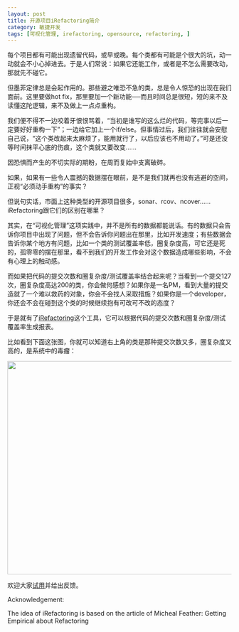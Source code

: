 ```yaml
---
layout: post
title: 开源项目iRefactoring简介
category: 敏捷开发
tags: [可视化管理, irefactoring, opensource, refactoring, ]
---
```

每个项目都有可能出现遗留代码，或早或晚。每个类都有可能是个很大的坑，动一动就会不小心掉进去。于是人们常说：如果它还能工作，或者是不怎么需要改动，那就先不碰它。

但墨菲定律总是会起作用的。那些避之唯恐不急的类，总是令人惊恐的出现在我们面前。这里要做hot fix，那里要加一个新功能──而且时间总是很短，短的来不及读懂这陀逻辑，来不及做上一点点重构。

我们便不得不一边咬着牙恨恨骂着，“当初是谁写的这么烂的代码，等完事以后一定要好好重构一下”；一边给它加上一个if/else。但事情过后，我们往往就会安慰自己说，“这个类改起来太麻烦了，能用就行了，以后应该也不用动了。”可是还没等时间抹平心底的伤痕，这个类就又要改变……

因恐惧而产生的不切实际的期盼，在周而复始中支离破碎。

如果，如果有一些令人震撼的数据摆在眼前，是不是我们就再也没有逃避的空间，正视“必须动手重构”的事实？

但说句实话，市面上这种类型的开源项目很多，sonar、rcov、ncover……iRefactoring跟它们的区别在哪里？

其实，在“可视化管理”这项实践中，并不是所有的数据都能说话。有的数据只会告诉你项目中出现了问题，但不会告诉你问题出在那里，比如开发速度；有些数据会告诉你某个地方有问题，比如一个类的测试覆盖率低，圈复杂度高，可它还是死的，孤零零的摆在那里，看不到我们的开发工作会对这个数据造成哪些影响，不会有心理上的触动感。

而如果把代码的提交次数和圈复杂度/测试覆盖率结合起来呢？当看到一个提交127次，圈复杂度高达200的类，你会做何感想？如果你是一名PM，看到大量的提交造就了一个难以救药的对象，你会不会找人采取措施？如果你是一个developer，你还会不会在碰到这个类的时候继续抱有可改可不改的态度？

于是就有了<a href="https://github.com/xiaodao/iRefactoring">iRefactoring</a>这个工具，它可以根据代码的提交次数和圈复杂度/测试覆盖率生成报表。

比如看到下面这张图，你就可以知道右上角的类是那种提交次数又多，圈复杂度又高的，是系统中的毒瘤：

<img alt="" src="http://www.iamxiaodao.com/wp-content/uploads/2011/03/editor.png" title="code_analysis" class="alignnone" width="775" height="480">

欢迎大家<a href="https://github.com/xiaodao/iRefactoring">试用</a>并给出反馈。

Acknowledgement: 

The idea of iRefactoring is based on the article of Micheal Feather: Getting Empirical about Refactoring